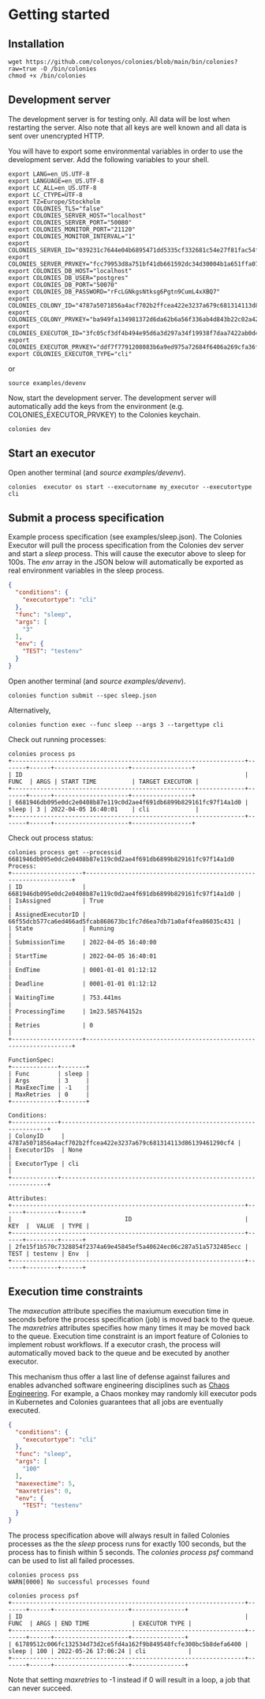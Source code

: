 # Getting started
## Installation
```console
wget https://github.com/colonyos/colonies/blob/main/bin/colonies?raw=true -O /bin/colonies
chmod +x /bin/colonies
```

## Development server
The development server is for testing only. All data will be lost when restarting the server. Also note that all keys are well known and all data is sent over unencrypted HTTP.

You will have to export some environmental variables in order to use the development server. Add the following variables to your shell.

```console
export LANG=en_US.UTF-8
export LANGUAGE=en_US.UTF-8
export LC_ALL=en_US.UTF-8
export LC_CTYPE=UTF-8
export TZ=Europe/Stockholm
export COLONIES_TLS="false"
export COLONIES_SERVER_HOST="localhost"
export COLONIES_SERVER_PORT="50080"
export COLONIES_MONITOR_PORT="21120"
export COLONIES_MONITOR_INTERVAL="1"
export COLONIES_SERVER_ID="039231c7644e04b6895471dd5335cf332681c54e27f81fac54f9067b3f2c0103"
export COLONIES_SERVER_PRVKEY="fcc79953d8a751bf41db661592dc34d30004b1a651ffa0725b03ac227641499d"
export COLONIES_DB_HOST="localhost"
export COLONIES_DB_USER="postgres"
export COLONIES_DB_PORT="50070"
export COLONIES_DB_PASSWORD="rFcLGNkgsNtksg6Pgtn9CumL4xXBQ7"
export COLONIES_COLONY_ID="4787a5071856a4acf702b2ffcea422e3237a679c681314113d86139461290cf4"
export COLONIES_COLONY_PRVKEY="ba949fa134981372d6da62b6a56f336ab4d843b22c02a4257dcf7d0d73097514"
export COLONIES_EXECUTOR_ID="3fc05cf3df4b494e95d6a3d297a34f19938f7daa7422ab0d4f794454133341ac"
export COLONIES_EXECUTOR_PRVKEY="ddf7f7791208083b6a9ed975a72684f6406a269cfa36f1b1c32045c0a71fff05"
export COLONIES_EXECUTOR_TYPE="cli"
```
or 
```console
source examples/devenv
```

Now, start the development server. The development server will automatically add the keys from the environment (e.g. COLONIES_EXECUTOR_PRVKEY) to the Colonies keychain.

```console
colonies dev
```

## Start an executor 
Open another terminal (and *source examples/devenv*).

```console
colonies  executor os start --executorname my_executor --executortype cli 
```
## Submit a process specification
Example process specification (see examples/sleep.json). The Colonies Executor will pull the process specification from the Colonies dev server and start a *sleep* process. This will cause the executor above to sleep for 100s. The *env* array in the JSON below will automatically be exported as real environment variables in the sleep process.
```json
{
  "conditions": {
    "executortype": "cli"
  },
  "func": "sleep",
  "args": [
    "3"
  ],
  "env": {
    "TEST": "testenv"
  }
}
```

Open another terminal (and *source examples/devenv*).
```console
colonies function submit --spec sleep.json
```

Alternatively,
```console
colonies function exec --func sleep --args 3 --targettype cli  
```

Check out running processes:
```console
colonies process ps
+------------------------------------------------------------------+-------+------+---------------------+-----------------+
| ID                                                               | FUNC  | ARGS | START TIME          | TARGET EXECUTOR |
+------------------------------------------------------------------+-------+------+---------------------+-----------------+
| 6681946db095e0dc2e0408b87e119c0d2ae4f691db6899b829161fc97f14a1d0 | sleep | 3 | 2022-04-05 16:40:01    | cli             |
+------------------------------------------------------------------+-------+------+---------------------+-----------------+
```

Check out process status: 
```console
colonies process get --processid 6681946db095e0dc2e0408b87e119c0d2ae4f691db6899b829161fc97f14a1d0
Process:
+--------------------+------------------------------------------------------------------+
| ID                 | 6681946db095e0dc2e0408b87e119c0d2ae4f691db6899b829161fc97f14a1d0 |
| IsAssigned         | True                                                             |
| AssignedExecutorID | 66f55dcb577ca6ed466ad5fcab868673bc1fc7d6ea7db71a0af4fea86035c431 |
| State              | Running                                                          |
| SubmissionTime     | 2022-04-05 16:40:00                                              |
| StartTime          | 2022-04-05 16:40:01                                              |
| EndTime            | 0001-01-01 01:12:12                                              |
| Deadline           | 0001-01-01 01:12:12                                              |
| WaitingTime        | 753.441ms                                                        |
| ProcessingTime     | 1m23.585764152s                                                  |
| Retries            | 0                                                                |
+--------------------+------------------------------------------------------------------+

FunctionSpec:
+-------------+-------+
| Func        | sleep |
| Args        | 3     |
| MaxExecTime | -1    |
| MaxRetries  | 0     |
+-------------+-------+

Conditions:
+-------------+------------------------------------------------------------------+
| ColonyID     | 4787a5071856a4acf702b2ffcea422e3237a679c681314113d86139461290cf4 |
| ExecutorIDs  | None                                                             |
| ExecutorType | cli                                                              |
+-------------+------------------------------------------------------------------+

Attributes:
+------------------------------------------------------------------+------+---------+------+
|                                ID                                | KEY  |  VALUE  | TYPE |
+------------------------------------------------------------------+------+---------+------+
| 2fe15f1b570c7328854f2374a69e45845ef5a40624ec06c287a51a5732485ecc | TEST | testenv | Env  |
+------------------------------------------------------------------+------+---------+------+
```

## Execution time constraints
The *maxecution* attribute specifies the maxiumum execution time in seconds before the process specification (job) is moved back to the queue. The *maxretries* attributes specifies how many times it may be moved back to the queue. Execution time constraint is an import feature of Colonies to implement robust workflows. If a executor crash, the process will automatically moved back to the queue and be executed by another executor. 

This mechanism thus offer a last line of defense against failures and enables advanched software engineering disciplines such as [Chaos Engineering](https://en.wikipedia.org/wiki/Chaos_engineering). For example, a Chaos monkey may randomly kill executor pods in Kubernetes and Colonies guarantees that all jobs are eventually executed. 

```json
{
  "conditions": {
    "executortype": "cli"
  },
  "func": "sleep",
  "args": [
    "100"
  ],
  "maxexectime": 5,
  "maxretries": 0,
  "env": {
    "TEST": "testenv"
  }
}
```

The process specification above will always result in failed Colonies processes as the the *sleep* process runs for exactly 100 seconds, but the process has to finish within 5 seconds. The *colonies process psf* command can be used to list all failed processes. 

```console
colonies process pss
WARN[0000] No successful processes found

colonies process psf
+------------------------------------------------------------------+-------+------+---------------------+---------------+
| ID                                                               | FUNC  | ARGS | END TIME            | EXECUTOR TYPE |
+------------------------------------------------------------------+-------+------+---------------------+---------------+
| 61789512c006fc132534d73d2ce5fd4a162f9b849548fcfe300bc5b8defa6400 | sleep | 100 | 2022-05-26 17:06:24 | cli            |
+------------------------------------------------------------------+-------+------+---------------------+---------------+
```

Note that setting *maxretries* to -1 instead if 0 will result in a loop, a job that can never succeed.
